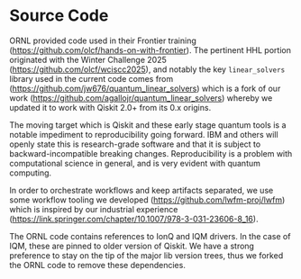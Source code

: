
Source Code
=====

ORNL provided code used in their Frontier training (https://github.com/olcf/hands-on-with-frontier). The pertinent HHL portion originated with the Winter Challenge 2025 (https://github.com/olcf/wciscc2025), and notably the key `linear_solvers` library used in the current code comes from (https://github.com/jw676/quantum_linear_solvers) which is a fork of our work (https://github.com/agallojr/quantum_linear_solvers) whereby we updated it to work with Qiskit 2.0+ from its 0.x origins. 

The moving target which is Qiskit and these early stage quantum tools is a notable impediment to reproducibility going forward. IBM and others will openly state this is research-grade software and that it is subject to backward-incompatible breaking changes. Reproducibility is a problem with computational science in general, and is very evident with quantum computing. 

In order to orchestrate workflows and keep artifacts separated, we use some workflow tooling we developed (https://github.com/lwfm-proj/lwfm) which is inspired by our industrial experience (https://link.springer.com/chapter/10.1007/978-3-031-23606-8_16).

The ORNL code contains references to IonQ and IQM drivers. In the case of IQM, these are pinned to older version of Qiskit. We have a strong preference to stay on the tip of the major lib version trees, thus we forked the ORNL code to remove these dependencies. 



